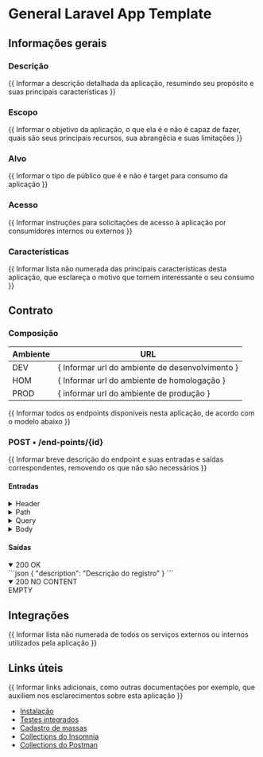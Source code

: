 # General Laravel App Template

## Informações gerais
### Descrição
{{ Informar a descrição detalhada da aplicação, resumindo seu propósito e suas principais características }}

### Escopo
{{ Informar o objetivo da aplicação, o que ela é e não é capaz de fazer, quais são seus principais recursos, sua abrangêcia e suas limitações }}

### Alvo
{{ Informar o tipo de público que é e não é target para consumo da aplicação }}

### Acesso
{{ Informar instruções para solicitações de acesso à aplicação por consumidores internos ou externos }}

### Características
{{ Informar lista não numerada das principais características desta aplicação, que esclareça o motivo que tornem interessante o seu consumo }}

## Contrato
### Composição

| Ambiente | URL                                             |
|----------|-------------------------------------------------|
| DEV      | { Informar url do ambiente de desenvolvimento } |
| HOM      | { Informar url do ambiente de homologação }     |
| PROD     | { informar url do ambiente de produção }        |

{{ Informar todos os endpoints disponíveis nesta aplicação, de acordo com o modelo abaixo }}

### POST • /end-points/{id}
{{ Informar breve descrição do endpoint e suas entradas e saídas correspondentes, removendo os que não são necessários }}

#### Entradas
<details><summary>Header</summary>
<table>
    <thead align="left">
        <th width="25%">Nome</th>
        <th>Descrição</th>
        <th width="5%">Tipo</th>
        <th width="5%">Obrigatório</th>
        <th width="25%">Exemplo</th>
    </thead>
    <tbody valign="top" align="left">
        <tr>
            <td><b>CorrelationId</b></td>
            <td>Identificador único da requisição para reateamento de correlacionado</td>
            <td align="center">string (Uuid)</td>
            <td align="center">Sim</td>
            <td><i>b72645e9-3bfb-4423-b983-0e7d47c425a5</i></td>
        </tr>
    </tbody>
</table>
</details>
<details><summary>Path</summary>
<table>
    <thead align="left">
        <th width="25%">Nome</th>
        <th>Descrição</th>
        <th width="5%">Tipo</th>
        <th width="5%">Obrigatório</th>
        <th width="25%">Exemplo</th>
    </thead>
    <tbody valign="top" align="left">
        <tr>
            <td><b>id</b></td>
            <td>Id do registro da coleção</td>
            <td align="center">string (Uuid)</td>
            <td align="center">Sim</td>
            <td><i>f3269126-6861-40b4-98ce-5cfbca94aff1</i></td>
        </tr>
    </tbody>
</table>
</details>
<details><summary>Query</summary>
<table>
    <thead align="left">
        <th width="25%">Nome</th>
        <th>Descrição</th>
        <th width="5%">Tipo</th>
        <th width="5%">Obrigatório</th>
        <th width="25%">Exemplo</th>
    </thead>
    <tbody valign="top" align="left">
        <tr>
            <td><b>filtro1</b></td>
            <td>Filtro adicional para a rota</td>
            <td align="center">boolean</td>
            <td align="center">Não</td>
            <td>true</td>
        </tr>
    </tbody>
</table>
</details>
<details><summary>Body</summary>
<table>
    <thead align="left">
        <th width="25%">Nome</th>
        <th>Descrição</th>
        <th width="5%">Tipo</th>
        <th width="5%">Obrigatório</th>
        <th width="25%">Exemplo</th>
    </thead>
    <tbody valign="top" align="left">
        <tr>
            <td><b>description</b></td>
            <td>Descrição para o novo registro</td>
            <td align="center">string</td>
            <td align="center">Sim</td>
            <td>***</td>
        </tr>
    </tbody>
</table>
</details>

#### Saídas
<details open><summary>200 OK</summary>
```json
{
    "description": "Descrição do registro"
}
```
</details>
<details open><summary>200 NO CONTENT</summary>
    EMPTY
</details>

## Integrações
{{ Informar lista não numerada de todos os serviços externos ou internos utilizados pela aplicação }}

## Links úteis
{{  Informar links adicionais, como outras documentações por exemplo, que auxiliem nos esclarecimentos sobre esta aplicação }}

- [Instalação](../README.md)
- [Testes integrados](../tests/README.md)
- [Cadastro de massas](.)
- [Collections do Insomnia](.)
- [Collections do Postman](.)
